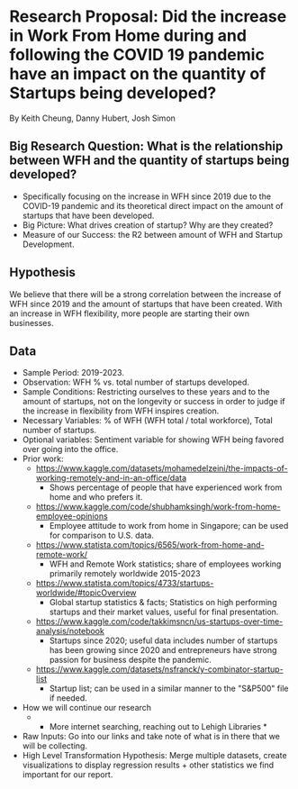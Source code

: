 # Research Proposal: Did the increase in Work From Home during and following the COVID 19 pandemic have an impact on the quantity of Startups being developed?
By Keith Cheung, Danny Hubert, Josh Simon

## Big Research Question: What is the relationship between WFH and the quantity of startups being developed?

- Specifically focusing on the increase in WFH since 2019 due to the COVID-19 pandemic and its theoretical direct impact on the amount of startups that have been developed.
- Big Picture: What drives creation of startup? Why are they created? 
- Measure of our Success: the R2 between amount of WFH and Startup Development.

## Hypothesis
We believe that there will be a strong correlation between the increase of WFH since 2019 and the amount of startups that have been created. With an increase in WFH flexibility, more people are starting their own businesses.

## Data
- Sample Period: 2019-2023.
- Observation: WFH % vs. total number of startups developed.
- Sample Conditions: Restricting ourselves to these years and to the amount of startups, not on the longevity or success in order to judge if the increase in flexibility from WFH inspires creation.
- Necessary Variables: % of WFH (WFH total / total workforce), Total number of startups.
- Optional variables: Sentiment variable for showing WFH being favored over going into the office.
- Prior work:
    - https://www.kaggle.com/datasets/mohamedelzeini/the-impacts-of-working-remotely-and-in-an-office/data
         - Shows percentage of people that have experienced work from home and who prefers it.
    - https://www.kaggle.com/code/shubhamksingh/work-from-home-employee-opinions
         - Employee attitude to work from home in Singapore; can be used for comparison to U.S. data.
    - https://www.statista.com/topics/6565/work-from-home-and-remote-work/
         - WFH and Remote Work statistics; share of employees working primarily remotely worldwide 2015-2023
    - https://www.statista.com/topics/4733/startups-worldwide/#topicOverview
         - Global startup statistics & facts; Statistics on high performing startups and their market values, useful for final presentation.
    - https://www.kaggle.com/code/takkimsncn/us-startups-over-time-analysis/notebook
         - Startups since 2020; useful data includes number of startups has been growing since 2020 and entrepreneurs have strong passion for business despite the pandemic.
    - https://www.kaggle.com/datasets/nsfranck/y-combinator-startup-list
         - Startup list; can be used in a similar manner to the "S&P500" file if needed.
- How we will continue our research
    - * More internet searching, reaching out to Lehigh Libraries *
- Raw Inputs: Go into our links and take note of what is in there that we will be collecting.
- High Level Transformation Hypothesis: Merge multiple datasets, create visualizations to display regression results + other statistics we find important for our report.

